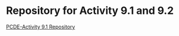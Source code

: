 # Repository for Activity 9.1 and 9.2

<a href="https://wyatt0705.github.io/PCDE-Activity-9.1/">PCDE-Activity 9.1 Repository </a>
